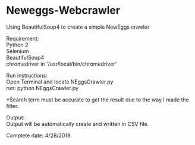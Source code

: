 # Neweggs-Webcrawler
Using BeautifulSoup4 to create a simple NewEggs crawler

Requirement:  
Python 2  
Selenium  
BeautifulSoup4  
chromedriver in '/usr/local/bin/chromedriver'  
  
Run instructions:  
Open Terminal and locate NEggsCrawler.py  
run: python NEggsCrawler.py  
  
*Search term must be accurate to get the result due to the way I made the filter.  
  
Output:  
Output will be automatically create and written in CSV file.   
  
  
Complete date: 4/28/2018. 

